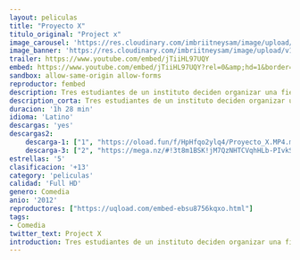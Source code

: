 ```yaml
---
layout: peliculas
title: "Proyecto X"
titulo_original: "Project x"
image_carousel: 'https://res.cloudinary.com/imbriitneysam/image/upload/v1545446659/PROJECT-poster-min.jpg'
image_banner: 'https://res.cloudinary.com/imbriitneysam/image/upload/v1545446661/project-banner-min.jpg'
trailer: https://www.youtube.com/embed/jTiiHL97UQY
embed: https://www.youtube.com/embed/jTiiHL97UQY?rel=0&amp;hd=1&border=0&wmode=opaque&enablejsapi=1&modestbranding=1&controls=1&showinfo=1
sandbox: allow-same-origin allow-forms
reproductor: fembed
description: Tres estudiantes de un instituto deciden organizar una fiesta salvaje en casa de uno de ellos, promocionándola en las redes sociales como la fiesta más loca de la temporada. Además, los chicos deciden grabarla para luego colgarla en la red. Pero, poco a poco, irán surgiendo una serie de complicaciones imprevistas.
description_corta: Tres estudiantes de un instituto deciden organizar una fiesta salvaje en casa de uno de ellos, promocionándola en las redes sociales como la fiesta más loca de la temporada. Además, los chicos deciden grabarla para luego..
duracion: '1h 28 min'
idioma: 'Latino'
descargas: 'yes'
descargas2:
    descarga-1: ["1", "https://oload.fun/f/HpHfqo2ylq4/Proyecto_X.MP4.mp4", "https://www.google.com/s2/favicons?domain=openload.co","OpenLoad","https://res.cloudinary.com/imbriitneysam/image/upload/v1541473684/mexico.png", "Latino", "Full HD"]
    descarga-3: ["2", "https://mega.nz/#!3t8m1BSK!jM7QzNHTCVqhHLb-PIvkS8scMyhfkeer1dtiYJLvL34", "https://www.google.com/s2/favicons?domain=mega.nz","Mega","https://res.cloudinary.com/imbriitneysam/image/upload/v1541473684/mexico.png", "Latino", "Full HD"]
estrellas: '5'
clasificacion: '+13'
category: 'peliculas'
calidad: 'Full HD'
genero: Comedia
anio: '2012'
reproductores: ["https://uqload.com/embed-ebsu8756kqxo.html"]
tags:
- Comedia
twitter_text: Project X
introduction: Tres estudiantes de un instituto deciden organizar una fiesta salvaje en casa de uno de ellos, promocionándola en las redes sociales como la fiesta más loca de la temporada. Además, los chicos deciden grabarla para luego..
---
```



 







